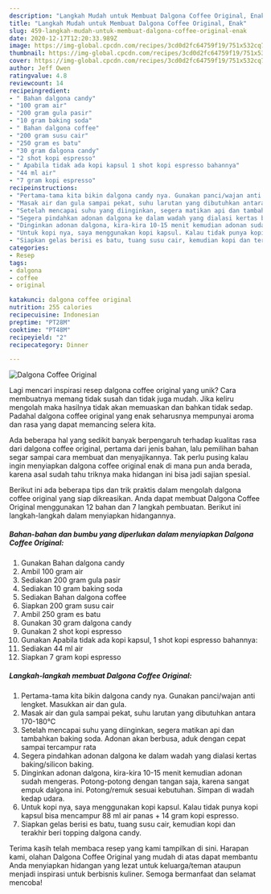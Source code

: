 ```yaml
---
description: "Langkah Mudah untuk Membuat Dalgona Coffee Original, Enak"
title: "Langkah Mudah untuk Membuat Dalgona Coffee Original, Enak"
slug: 459-langkah-mudah-untuk-membuat-dalgona-coffee-original-enak
date: 2020-12-17T12:20:33.989Z
image: https://img-global.cpcdn.com/recipes/3cd0d2fc64759f19/751x532cq70/dalgona-coffee-original-foto-resep-utama.jpg
thumbnail: https://img-global.cpcdn.com/recipes/3cd0d2fc64759f19/751x532cq70/dalgona-coffee-original-foto-resep-utama.jpg
cover: https://img-global.cpcdn.com/recipes/3cd0d2fc64759f19/751x532cq70/dalgona-coffee-original-foto-resep-utama.jpg
author: Jeff Owen
ratingvalue: 4.8
reviewcount: 14
recipeingredient:
- " Bahan dalgona candy"
- "100 gram air"
- "200 gram gula pasir"
- "10 gram baking soda"
- " Bahan dalgona coffee"
- "200 gram susu cair"
- "250 gram es batu"
- "30 gram dalgona candy"
- "2 shot kopi espresso"
- " Apabila tidak ada kopi kapsul 1 shot kopi espresso bahannya"
- "44 ml air"
- "7 gram kopi espresso"
recipeinstructions:
- "Pertama-tama kita bikin dalgona candy nya. Gunakan panci/wajan anti lengket. Masukkan air dan gula."
- "Masak air dan gula sampai pekat, suhu larutan yang dibutuhkan antara 170-180°C"
- "Setelah mencapai suhu yang diinginkan, segera matikan api dan tambahkan baking soda. Adonan akan berbusa, aduk dengan cepat sampai tercampur rata"
- "Segera pindahkan adonan dalgona ke dalam wadah yang dialasi kertas baking/silicon baking."
- "Dinginkan adonan dalgona, kira-kira 10-15 menit kemudian adonan sudah mengeras. Potong-potong dengan tangan saja, karena sangat empuk dalgona ini. Potong/remuk sesuai kebutuhan. Simpan di wadah kedap udara."
- "Untuk kopi nya, saya menggunakan kopi kapsul. Kalau tidak punya kopi kapsul bisa mencampur 88 ml air panas + 14 gram kopi espresso."
- "Siapkan gelas berisi es batu, tuang susu cair, kemudian kopi dan terakhir beri topping dalgona candy."
categories:
- Resep
tags:
- dalgona
- coffee
- original

katakunci: dalgona coffee original 
nutrition: 255 calories
recipecuisine: Indonesian
preptime: "PT28M"
cooktime: "PT48M"
recipeyield: "2"
recipecategory: Dinner

---
```



![Dalgona Coffee Original](https://img-global.cpcdn.com/recipes/3cd0d2fc64759f19/751x532cq70/dalgona-coffee-original-foto-resep-utama.jpg)

Lagi mencari inspirasi resep dalgona coffee original yang unik? Cara membuatnya memang tidak susah dan tidak juga mudah. Jika keliru mengolah maka hasilnya tidak akan memuaskan dan bahkan tidak sedap. Padahal dalgona coffee original yang enak seharusnya mempunyai aroma dan rasa yang dapat memancing selera kita.



Ada beberapa hal yang sedikit banyak berpengaruh terhadap kualitas rasa dari dalgona coffee original, pertama dari jenis bahan, lalu pemilihan bahan segar sampai cara membuat dan menyajikannya. Tak perlu pusing kalau ingin menyiapkan dalgona coffee original enak di mana pun anda berada, karena asal sudah tahu triknya maka hidangan ini bisa jadi sajian spesial.


Berikut ini ada beberapa tips dan trik praktis dalam mengolah dalgona coffee original yang siap dikreasikan. Anda dapat membuat Dalgona Coffee Original menggunakan 12 bahan dan 7 langkah pembuatan. Berikut ini langkah-langkah dalam menyiapkan hidangannya.

<!--inarticleads1-->

##### Bahan-bahan dan bumbu yang diperlukan dalam menyiapkan Dalgona Coffee Original:

1. Gunakan  Bahan dalgona candy
1. Ambil 100 gram air
1. Sediakan 200 gram gula pasir
1. Sediakan 10 gram baking soda
1. Sediakan  Bahan dalgona coffee
1. Siapkan 200 gram susu cair
1. Ambil 250 gram es batu
1. Gunakan 30 gram dalgona candy
1. Gunakan 2 shot kopi espresso
1. Gunakan  Apabila tidak ada kopi kapsul, 1 shot kopi espresso bahannya:
1. Sediakan 44 ml air
1. Siapkan 7 gram kopi espresso




<!--inarticleads2-->

##### Langkah-langkah membuat Dalgona Coffee Original:

1. Pertama-tama kita bikin dalgona candy nya. Gunakan panci/wajan anti lengket. Masukkan air dan gula.
1. Masak air dan gula sampai pekat, suhu larutan yang dibutuhkan antara 170-180°C
1. Setelah mencapai suhu yang diinginkan, segera matikan api dan tambahkan baking soda. Adonan akan berbusa, aduk dengan cepat sampai tercampur rata
1. Segera pindahkan adonan dalgona ke dalam wadah yang dialasi kertas baking/silicon baking.
1. Dinginkan adonan dalgona, kira-kira 10-15 menit kemudian adonan sudah mengeras. Potong-potong dengan tangan saja, karena sangat empuk dalgona ini. Potong/remuk sesuai kebutuhan. Simpan di wadah kedap udara.
1. Untuk kopi nya, saya menggunakan kopi kapsul. Kalau tidak punya kopi kapsul bisa mencampur 88 ml air panas + 14 gram kopi espresso.
1. Siapkan gelas berisi es batu, tuang susu cair, kemudian kopi dan terakhir beri topping dalgona candy.




Terima kasih telah membaca resep yang kami tampilkan di sini. Harapan kami, olahan Dalgona Coffee Original yang mudah di atas dapat membantu Anda menyiapkan hidangan yang lezat untuk keluarga/teman ataupun menjadi inspirasi untuk berbisnis kuliner. Semoga bermanfaat dan selamat mencoba!
